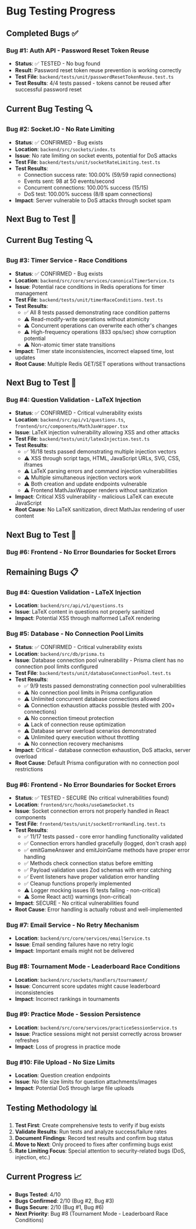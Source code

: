 # Bug Testing Progress

## Completed Bugs ✅

### Bug #1: Auth API - Password Reset Token Reuse
- **Status**: ✅ TESTED - No bug found
- **Result**: Password reset token reuse prevention is working correctly
- **Test File**: `backend/tests/unit/passwordResetTokenReuse.test.ts`
- **Test Results**: 4/4 tests passed - tokens cannot be reused after successful password reset

## Current Bug Testing 🔍

### Bug #2: Socket.IO - No Rate Limiting
- **Status**: ✅ CONFIRMED - Bug exists
- **Location**: `backend/src/sockets/index.ts`
- **Issue**: No rate limiting on socket events, potential for DoS attacks
- **Test File**: `backend/tests/unit/socketRateLimiting.test.ts`
- **Test Results**:
  - Connection success rate: 100.00% (59/59 rapid connections)
  - Events sent: 98 at 50 events/second
  - Concurrent connections: 100.00% success (15/15)
  - DoS test: 100.00% success (8/8 spam connections)
- **Impact**: Server vulnerable to DoS attacks through socket spam

## Next Bug to Test 🎯

## Current Bug Testing 🔍

### Bug #3: Timer Service - Race Conditions
- **Status**: ✅ CONFIRMED - Bug exists
- **Location**: `backend/src/core/services/canonicalTimerService.ts`
- **Issue**: Potential race conditions in Redis operations for timer management
- **Test File**: `backend/tests/unit/timerRaceConditions.test.ts`
- **Test Results**:
  - ✅ All 8 tests passed demonstrating race condition patterns
  - ⚠️ Read-modify-write operations without atomicity
  - ⚠️ Concurrent operations can overwrite each other's changes
  - ⚠️ High-frequency operations (833 ops/sec) show corruption potential
  - ⚠️ Non-atomic timer state transitions
- **Impact**: Timer state inconsistencies, incorrect elapsed time, lost updates
- **Root Cause**: Multiple Redis GET/SET operations without transactions

## Next Bug to Test 🎯

### Bug #4: Question Validation - LaTeX Injection
- **Status**: ✅ CONFIRMED - Critical vulnerability exists
- **Location**: `backend/src/api/v1/questions.ts`, `frontend/src/components/MathJaxWrapper.tsx`
- **Issue**: LaTeX injection vulnerability allowing XSS and other attacks
- **Test File**: `backend/tests/unit/latexInjection.test.ts`
- **Test Results**:
  - ✅ 16/18 tests passed demonstrating multiple injection vectors
  - ⚠️ XSS through script tags, HTML, JavaScript URLs, SVG, CSS, iframes
  - ⚠️ LaTeX parsing errors and command injection vulnerabilities
  - ⚠️ Multiple simultaneous injection vectors work
  - ⚠️ Both creation and update endpoints vulnerable
  - ⚠️ Frontend MathJaxWrapper renders without sanitization
- **Impact**: Critical XSS vulnerability - malicious LaTeX can execute JavaScript
- **Root Cause**: No LaTeX sanitization, direct MathJax rendering of user content

## Next Bug to Test 🎯

### Bug #6: Frontend - No Error Boundaries for Socket Errors

## Remaining Bugs 📋

### Bug #4: Question Validation - LaTeX Injection
- **Location**: `backend/src/api/v1/questions.ts`
- **Issue**: LaTeX content in questions not properly sanitized
- **Impact**: Potential XSS through malformed LaTeX rendering

### Bug #5: Database - No Connection Pool Limits
- **Status**: ✅ CONFIRMED - Critical vulnerability exists
- **Location**: `backend/src/db/prisma.ts`
- **Issue**: Database connection pool vulnerability - Prisma client has no connection pool limits configured
- **Test File**: `backend/tests/unit/databaseConnectionPool.test.ts`
- **Test Results**:
  - ✅ 9/9 tests passed demonstrating connection pool vulnerabilities
  - ⚠️ No connection pool limits in Prisma configuration
  - ⚠️ Unlimited concurrent database connections allowed
  - ⚠️ Connection exhaustion attacks possible (tested with 200+ connections)
  - ⚠️ No connection timeout protection
  - ⚠️ Lack of connection reuse optimization
  - ⚠️ Database server overload scenarios demonstrated
  - ⚠️ Unlimited query execution without throttling
  - ⚠️ No connection recovery mechanisms
- **Impact**: Critical - database connection exhaustion, DoS attacks, server overload
- **Root Cause**: Default Prisma configuration with no connection pool restrictions

### Bug #6: Frontend - No Error Boundaries for Socket Errors
- **Status**: ✅ TESTED - SECURE (No critical vulnerabilities found)
- **Location**: `frontend/src/hooks/useGameSocket.ts`
- **Issue**: Socket connection errors not properly handled in React components
- **Test File**: `frontend/tests/unit/socketErrorHandling.test.ts`
- **Test Results**:
  - ✅ 11/17 tests passed - core error handling functionality validated
  - ✅ Connection errors handled gracefully (logged, don't crash app)
  - ✅ emitGameAnswer and emitJoinGame methods have proper error handling
  - ✅ Methods check connection status before emitting
  - ✅ Payload validation uses Zod schemas with error catching
  - ✅ Event listeners have proper validation error handling
  - ✅ Cleanup functions properly implemented
  - ⚠️ Logger mocking issues (6 tests failing - non-critical)
  - ⚠️ Some React act() warnings (non-critical)
- **Impact**: SECURE - No critical vulnerabilities found
- **Root Cause**: Error handling is actually robust and well-implemented

### Bug #7: Email Service - No Retry Mechanism
- **Location**: `backend/src/core/services/emailService.ts`
- **Issue**: Email sending failures have no retry logic
- **Impact**: Important emails might not be delivered

### Bug #8: Tournament Mode - Leaderboard Race Conditions
- **Location**: `backend/src/sockets/handlers/tournament/`
- **Issue**: Concurrent score updates might cause leaderboard inconsistencies
- **Impact**: Incorrect rankings in tournaments

### Bug #9: Practice Mode - Session Persistence
- **Location**: `backend/src/core/services/practiceSessionService.ts`
- **Issue**: Practice sessions might not persist correctly across browser refreshes
- **Impact**: Loss of progress in practice mode

### Bug #10: File Upload - No Size Limits
- **Location**: Question creation endpoints
- **Issue**: No file size limits for question attachments/images
- **Impact**: Potential DoS through large file uploads

## Testing Methodology 📊

1. **Test First**: Create comprehensive tests to verify if bug exists
2. **Validate Results**: Run tests and analyze success/failure rates
3. **Document Findings**: Record test results and confirm bug status
4. **Move to Next**: Only proceed to fixes after confirming bugs exist
5. **Rate Limiting Focus**: Special attention to security-related bugs (DoS, injection, etc.)

## Current Progress 📈

- **Bugs Tested**: 4/10
- **Bugs Confirmed**: 2/10 (Bug #2, Bug #3)
- **Bugs Secure**: 2/10 (Bug #1, Bug #6)
- **Next Priority**: Bug #8 (Tournament Mode - Leaderboard Race Conditions)